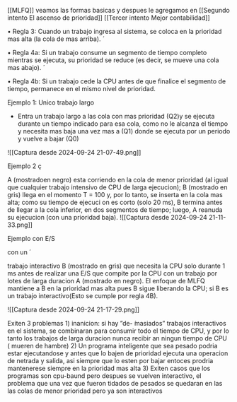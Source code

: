 
[[MLFQ]]
veamos las formas basicas y despues le agregamos  en  [[Segundo intento El ascenso de prioridad]] [[Tercer intento Mejor contabilidad]]

• Regla 3: Cuando un trabajo ingresa al sistema, se coloca en la prioridad mas alta (la cola de mas arriba).  ́

• Regla 4a: Si un trabajo consume un segmento de tiempo completo mientras se ejecuta, su prioridad se reduce (es decir, se mueve una cola mas abajo).  ́

• Regla 4b: Si un trabajo cede la CPU antes de que finalice el segmento de tiempo, permanece en el mismo nivel de prioridad.


Ejemplo 1: Unico trabajo largo

- Entra un trabajo largo a las cola con mas prioridad (Q2)y se ejecuta durante un tiempo indicado para esa cola, como no le alcanza el tiempo y necesita mas baja una vez mas a (Q1) donde se ejecuta por un periodo y vuelve a bajar (Q0)

![[Captura desde 2024-09-24 21-07-49.png]]


Ejemplo 2 ç


A (mostradoen negro) esta corriendo en la cola de menor prioridad (al igual que cualquier trabajo intensivo de CPU de larga ejecucion); B (mostrado en gris) llega en el momento T = 100 y, por lo tanto, se inserta en la cola mas alta; como su tiempo de ejecuci on es corto (solo 20 ms), B termina antes de llegar a la cola inferior, en dos segmentos de tiempo;
luego, A reanuda su ejecucion (con una prioridad baja).
![[Captura desde 2024-09-24 21-11-33.png]]



Ejemplo con E/S

con un  ́

trabajo interactivo B (mostrado en gris) que necesita la CPU solo durante 1 ms antes de realizar una E/S que compite por la CPU con un trabajo por lotes de larga duracion A (mostrado en negro). El enfoque de MLFQ mantiene a B en la prioridad mas alta pues B sigue  liberando la CPU; si B es un trabajo interactivo(Esto se cumple por regla 4B).

![[Captura desde 2024-09-24 21-17-29.png]]


Exiten 3 problemas
1)
inanicion: si hay ”de-  ́masiados” trabajos interactivos en el sistema, se combinaran para  consumir todo el tiempo de CPU, y por lo tanto los trabajos de larga duracion nunca recibir   an ningun tiempo de CPU (  mueren de hambre)
2)
Un programa inteligente que sea pesado podria estar ejecutandose y antes que lo bajen de prioridad ejecuta una operacion de netrada y salida, asi siempre que lo esten por bajar entoces prodria mantenerese siempre en la prioridad mas alta
3)
Exiten casos que  los programas son cpu-baund pero despues se vuelven interactivo, el problema que una vez que fueron tidados de pesados se quedaran en las las colas de menor prioridad pero ya son interactivos